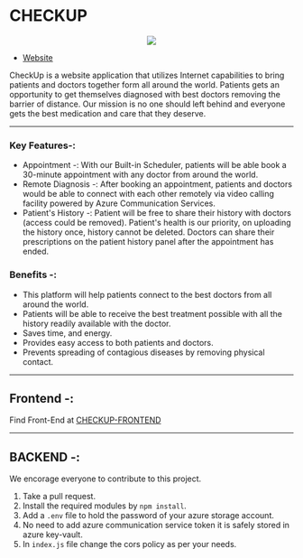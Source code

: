 
# CHECKUP 
<p align="center">
  <img src="https://user-images.githubusercontent.com/52878122/143916441-a9331af1-2067-411d-8d69-5f1e00d4df36.gif" />
</p>

* [Website](https://checkuphospital.azurewebsites.net/)

CheckUp is a website application that utilizes Internet capabilities to bring patients and doctors together form all around the world. Patients gets an opportunity to get themselves diagnosed with best doctors removing the barrier of distance. Our mission is no one should left behind and everyone gets the best medication and care that they deserve.


---
### Key Features-:
* Appointment -: With our Built-in Scheduler, patients will be able book a 30-minute appointment with any doctor from around the world.
* Remote Diagnosis -: After booking an appointment, patients and doctors would be able to connect with each other remotely via video calling facility powered by Azure Communication Services. 
* Patient's History -: Patient will be free to share their history with doctors (access could be removed). Patient's health is our priority, on uploading the history once, history cannot be deleted. Doctors can share their prescriptions on the patient history panel after the appointment has ended.

### Benefits -:
* This platform will help patients connect to the best doctors from all around the world.
* Patients will be able to receive the best treatment possible with all the history readily available with the doctor.
* Saves time, and energy.
* Provides easy access to both patients and doctors. 
* Prevents spreading of contagious diseases by removing physical contact.

---
## Frontend -: 
Find Front-End at [CHECKUP-FRONTEND](https://github.com/anikettyagi13/checkup-frontend)

---
## BACKEND -:
We encorage everyone to contribute to this project.
1. Take a pull request.
2. Install the required modules by `npm install`.
3. Add a `.env` file to hold the password of your azure storage account.
4. No need to add azure communication service token it is safely stored in azure key-vault.
5. In `index.js` file change the cors policy as per your needs.

